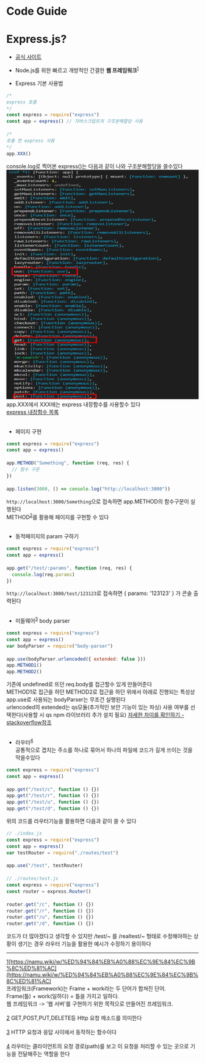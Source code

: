 # Code Guide

# Express.js?

- [공식 사이트](https://expressjs.com)
- Node.js를 위한 빠르고 개방적인 간결한 **웹 프레임워크**<sup>[1](#footnote1)</sup>

- Express 기본 사용법

```js
/*
express 호출
*/
const express = require("express")
const app = express() // 자바스크립트의 구조분해할당 사용

/*
호출 한 express 사용
*/
app.XXX()
```

console.log로 찍어본 express()는 다음과 같이 나와 구조분해할당을 쓸수있다 <img src="./express_console_log.png" width="1000" height="600">
app.XXX에서 XXX에는 express 내장함수를 사용할수 있다<br/>
[express 내장함수 목록](https://expressjs.com/ko/4x/api.html)<br/><br/>

- 페이지 구현

```js
const express = require("express")
const app = express()

app.METHOD("Something", function (req, res) {
  // 함수 구문
})

app.listen(3000, () => console.log("http://localhost:3000"))
```

`http://localhost:3000/Something`으로 접속하면 app.METHOD의 함수구문이 실행된다<br/>
METHOD<sup>[2](#footnote2)</sup>를 활용해 페이지를 구현할 수 있다<br/><br/>

- 동적페이지의 param 구하기

```js
const express = require("express")
const app = express()

app.get("/test/:params", function (req, res) {
  console.log(req.params)
})
```

`http://localhost:3000/test/123123`로 접속하면
{ params: '123123' } 가 콘솔 출력된다<br/><br/>

- 미들웨어<sup>[3](#footnote3)</sup> body parser

```js
const express = require("express")
const app = express()
var bodyParser = require("body-parser")

app.use(bodyParser.urlencoded({ extended: false }))
app.METHOD1()
app.METHOD2()
```

기존에 undefined로 뜨던 req.body를 접근할수 있게 만들어준다<br/>
METHOD1로 접근을 하던 METHOD2로 접근을 하던 위에서 아래로 진행되는 특성상 app.use로 사용되는 bodyParser는 무조건 실행된다<br/>
urlencoded의 extended는 qs모듈(추가적인 보안 기능이 있는 파싱) 사용 여부를 선택한다(사용할 시 qs npm 라이브러리 추가 설치 필요) [자세한 차이를 확인하기 - stackoverflow참조](https://stackoverflow.com/questions/29960764/what-does-extended-mean-in-express-4-0/45690436#45690436)<br/><br/>

- 라우터<sup>[4](#footnote4)</sup><br/>
  공통적으로 겹치는 주소를 하나로 묶어서 하나의 파일에 코드가 길게 쓰이는 것을 막을수있다

```js
const express = require("express")
const app = express()

app.get("/test/c", function () {})
app.get("/test/r", function () {})
app.get("/test/u", function () {})
app.get("/test/d", function () {})
```

위의 코드를 라우터기능을 활용하면 다음과 같이 쓸 수 있다

```js
// ./index.js
const express = require("express")
const app = express()
var testRouter = require("./routes/test")

app.use("/test", testRouter)

// ./routes/test.js
const express = require("express")
const router = express.Router()

router.get("/c", function () {})
router.get("/r", function () {})
router.get("/u", function () {})
router.get("/d", function () {})
```

코드가 더 많아졌다고 생각할 수 있지만 /test/~ 를 /realtest/~ 형태로 수정해야하는 상황이 생기는 경우 라우터 기능을 활용한 예시가 수정하기 용이하다<br/>

---

<u><a name="footnote1">1</a></u>[https://namu.wiki/w/%ED%94%84%EB%A0%88%EC%9E%84%EC%9B%8C%ED%81%AC](https://namu.wiki/w/%ED%94%84%EB%A0%88%EC%9E%84%EC%9B%8C%ED%81%AC)<br/>
프레임워크(Framework)는 Frame + work라는 두 단어가 합쳐진 단어.<br/>
Frame(틀) + work(일하다) = 틀을 가지고 일하다.<br/>
웹 프레임워크 -> '웹 서버'를 구현하기 위한 목적으로 만들어진 프레임워크.<br/><br/>
<u><a name="footnote2">2</a></u> GET,POST,PUT,DELETE등 Http 요청 메소드를 의미한다<br/><br/>
<u><a name="footnote3">3</a></u> HTTP 요청과 응답 사이에서 동작하는 함수이다<br/><br/>
<u><a name="footnote4">4</a></u> 라우터는 클라이언트의 요청 경로(path)를 보고 이 요청을 처리할 수 있는 곳으로 기능을 전달해주는 역할을 한다<br/>
